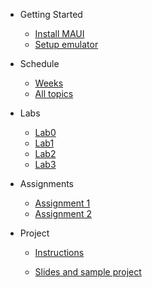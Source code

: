 * Getting Started
    - [Install MAUI](https://dotnet.microsoft.com/en-us/learn/maui/first-app-tutorial/install)
    - [Setup emulator](https://dotnet.microsoft.com/en-us/learn/maui/first-app-tutorial/device-setup)
    
* Schedule
    - [Weeks](schedule)
    - [All topics](notes/notes_main)

* Labs
    - [Lab0](labs/lab0.md)
    - [Lab1](labs/lab1.md)
    - [Lab2](labs/lab2.md)
    - [Lab3](labs/Lab3.md)
    
* Assignments
    - [Assignment 1](assignments/Assignment1.md)
    - [Assignment 2](assignments/Assignment2.md)
    
* Project
    - [Instructions](https://docs.google.com/document/d/1mzlfJEHyhWedkW9OtjLSd3bU7YiWsuclyhHAvRRIaEs/edit?tab=t.0)
    
    - [Slides and sample project](https://docs.google.com/presentation/d/1HOXBHxM1Wf3iUwRaCZHZ4qoBHXxRaSVD_GhH8SgVU9E/edit?usp=sharing)
    
      

